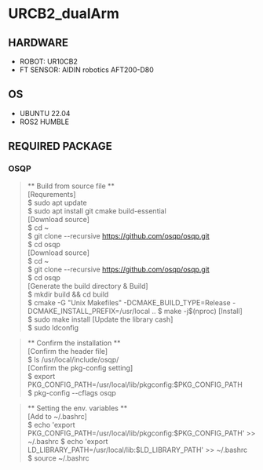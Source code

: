 # URCB2_dualArm

## HARDWARE
* ROBOT: UR10CB2  
* FT SENSOR: AIDIN robotics AFT200-D80

## OS
* UBUNTU 22.04
* ROS2 HUMBLE

## REQUIRED PACKAGE
### OSQP
  > ** Build from source file **  
  > [Requrements]  
  > $ sudo apt update  
  > $ sudo apt install git cmake build-essential  
  > [Download source]  
  > $ cd ~  
  > $ git clone --recursive https://github.com/osqp/osqp.git  
  > $ cd osqp  
  > [Download source]  
  > $ cd ~   
  > $ git clone --recursive https://github.com/osqp/osqp.git  
  > $ cd osqp  
  > [Generate the build directory & Build]  
  > $ mkdir build && cd build  
  > $ cmake -G "Unix Makefiles" -DCMAKE_BUILD_TYPE=Release -DCMAKE_INSTALL_PREFIX=/usr/local ..
  > $ make -j$(nproc) 
  > [Install]  
  > $ sudo make install
  > [Update the library cash]  
  > $ sudo ldconfig

  > ** Confirm the installation **  
  > [Confirm the header file]  
  > $ ls /usr/local/include/osqp/  
  > [Confirm the pkg-config setting]  
  > $ export PKG_CONFIG_PATH=/usr/local/lib/pkgconfig:$PKG_CONFIG_PATH    
  > $ pkg-config --cflags osqp    

  > ** Setting the env. variables **  
  > [Add to ~/.bashrc]  
  > $ echo 'export PKG_CONFIG_PATH=/usr/local/lib/pkgconfig:$PKG_CONFIG_PATH' >> ~/.bashrc
  > $ echo 'export LD_LIBRARY_PATH=/usr/local/lib:$LD_LIBRARY_PATH' >> ~/.bashrc  
  > $ source ~/.bashrc  
